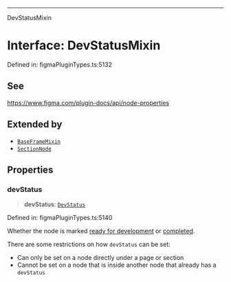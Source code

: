 ---

DevStatusMixin

# Interface: DevStatusMixin

Defined in: figmaPluginTypes.ts:5132

## See

https://www.figma.com/plugin-docs/api/node-properties

## Extended by

- [`BaseFrameMixin`](BaseFrameMixin.md)
- [`SectionNode`](SectionNode.md)

## Properties

### devStatus

> **devStatus**: [`DevStatus`](../type-aliases/DevStatus.md)

Defined in: figmaPluginTypes.ts:5140

Whether the node is marked [ready for development](https://help.figma.com/hc/en-us/articles/15023124644247-Guide-to-Dev-Mode#01H8CR3K6V9S02RK503QCX0367) or [completed](https://help.figma.com/hc/en-us/articles/15023124644247-Guide-to-Dev-Mode#01H8CR3K6V9S02RK503QCX0367).

There are some restrictions on how `devStatus` can be set:

- Can only be set on a node directly under a page or section
- Cannot be set on a node that is inside another node that already has a `devStatus`
